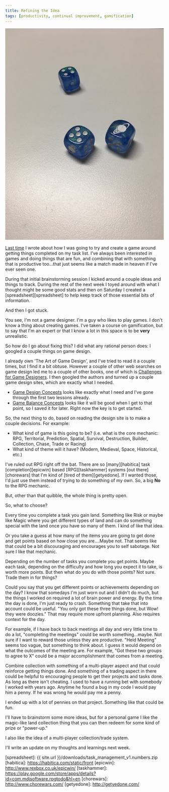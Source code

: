 ```yaml
---
title: Refining the Idea
tags: [productivity, continual improvement, gamification]
---
```

![rolling the dice][dice]

[Last time][making_it] I wrote about how I was going to try and create a game around getting things completed on my task list. I've always been interested in games and doing things that are fun, and combining that with something that is productive too...that just seems like a match made in heaven if I've ever seen one.

During that initial brainstorming session I kicked around a couple ideas and things to track. During the rest of the next week I toyed around with what I thought might be some good stats and then on Saturday I created a [spreadsheet][spreadsheet] to help keep track of those essential bits of information.

And then I got stuck.

You see, I'm not a game designer. I'm a guy who likes to play games. I don't know a thing about creating games. I've taken a course on gamification, but to say that I'm an expert or that I know a lot in this space is to be **very** unrealistic.

So how do I go about fixing this? I did what any rational person does: I googled a couple things on game design.

I already own 'The Art of Game Design', and I've tried to read it a couple times, but I find it a bit obtuse. However a couple of other web searches on game design led me to a couple of other books, one of which is [Challenges for Game Designers][challenges]. I then googled the authors and turned up a couple game design sites, which are exactly what I needed.

- [Game Design Concepts][design] looks like exactly what I need and I've gone through the first two lessons already.
- [Game Balance Concepts][balance] looks like it will be good when I get to that point, so I saved it for later. Right now the key is to get started.

So, the next thing to do, based on reading the design site is to make a couple decisions. For example:

- What kind of game is this going to be? (i.e. what is the core mechanic: RPG, Territorial, Prediction, Spatial, Survival, Destruction, Builder, Collection, Chase, Trade or Racing)
-  What kind of theme will it have? (Modern, Medieval, Space, Historical, etc.)

I've ruled out RPG right off the bat. There are so [many][habitica] task [completion][epicwin] based [RPG][taskhammer] systems [out there][chorewars] that I'm kind of [tired of them][getyedone]. If I wanted those, I'd just use them instead of trying to do something of my own. So, a big **No** to the RPG mechanic.

But, other than that quibble, the whole thing is pretty open.

So, what to choose?

Every time you complete a task you gain land. Something like Risk or maybe like Magic where you get different types of land and can do something special with the land once you have so many of them. I kind of like that idea.

Or you take a guess at how many of the items you are going to get done and get points based on how close you are....Maybe not. That seems like that could be a bit discouraging and encourages you to self sabotage. Not sure I like that mechanic.

Depending on the number of tasks you complete you get points. Maybe each task, depending on the difficulty and how long you expect it to take, is worth more points. But then what do you do with those points? Not sure. Trade them in for things?

Could you say that you get different points or achievements depending on the day? I know that somedays I'm just worn out and I didn't do much, but the things I worked on required a lot of brain power and energy. By the time the day is done, I'm just ready to crash. Something that take that into account could be useful. "You only got these three things done, but Wow! they were doozies." That may require more upfront planning. Also requires context for the day.

For example, if I have back to back meetings all day and very little time to do a lot, "completing the meetings" could be worth something...maybe. Not sure if I want to reward those unless they are productive. "Held Meeting" seems too vague, but something to think about. I guess it would depend on what the outcomes of the meeting are. For example, "Got these two groups to agree to X" could be a major accomplishment that comes from a meeting.

Combine collection with something of a multi-player aspect and that could reinforce getting things done. And something of a trading aspect in there could be helpful to encouraging people to get their projects and tasks done. As long as there isn't cheating. I used to have a running bet with somebody I worked with years ago. Anytime he found a bug in my code I would pay him a penny. If he was wrong he would pay me a penny.

I ended up with a lot of pennies on that project. Something like that could be fun.

I'll have to brainstorm some more ideas, but for a personal game I like the magic-like land collection thing that you can then redeem for some kind of prize or "power-up."

I also like the idea of a multi-player collection/trade system.

I'll write an update on my thoughts and learnings next week.

[dice]: /images/post_images/dice.jpg
[making_it]: /making_it_fun/
[challenges]: http://www.amazon.com/dp/B0083TTTXY/?tag=digitalbias-20
[design]: https://gamedesignconcepts.wordpress.com/
[balance]: https://gamebalanceconcepts.wordpress.com/
[spreadsheet]: {{ site.url }}/downloads/task_management_v1.numbers.zip
[habitica]: https://habitica.com/static/front
[epicwin]: http://www.rexbox.co.uk/epicwin/
[taskhammer]: https://play.google.com/store/apps/details?id=com.mdjsoftware.rpgtodo&hl=en
[chorewars]: http://www.chorewars.com/
[getyedone]: http://getyedone.com/

